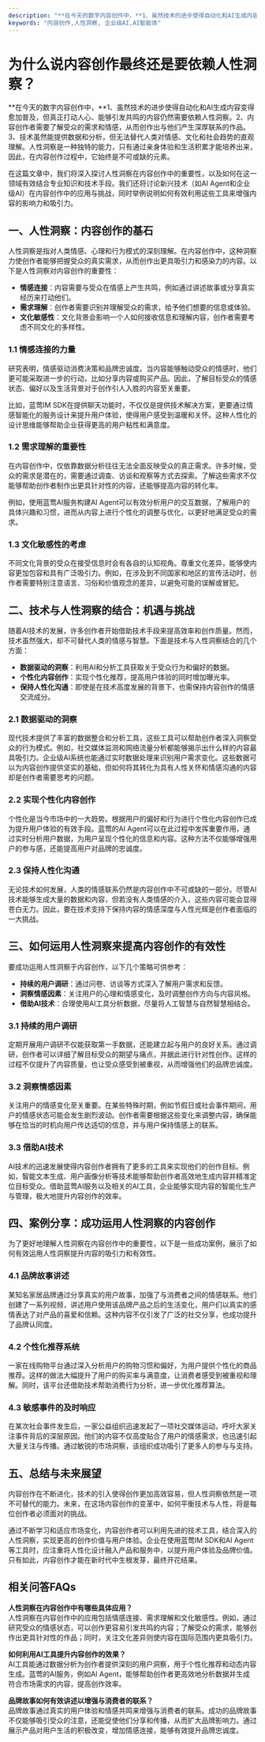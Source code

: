 ```yaml
---
description: "**在今天的数字内容创作中，**1、虽然技术的进步使得自动化和AI生成内容变得愈加普及，但真正打动人心、能够引发共鸣的内容仍然需要依赖人性洞察。2、内容创作者需要了解受众的需求和情感，从而创作出与他们产生深厚联系的作品。3、技术虽然能提供数据和分析，但无法替代人类对情感、文化和社会趋势的直观理解。人性洞察是一种独特的能力，只有通过亲身体验和生活积累才能培养出来，因此，在内容创作过程中，它始终是不可或缺的元素。"
keywords: "内容创作,人性洞察, 企业级AI,AI智能体"
---
```

# 为什么说内容创作最终还是要依赖人性洞察？

**在今天的数字内容创作中，**1、虽然技术的进步使得自动化和AI生成内容变得愈加普及，但真正打动人心、能够引发共鸣的内容仍然需要依赖人性洞察。2、内容创作者需要了解受众的需求和情感，从而创作出与他们产生深厚联系的作品。3、技术虽然能提供数据和分析，但无法替代人类对情感、文化和社会趋势的直观理解。人性洞察是一种独特的能力，只有通过亲身体验和生活积累才能培养出来，因此，在内容创作过程中，它始终是不可或缺的元素。

在这篇文章中，我们将深入探讨人性洞察在内容创作中的重要性，以及如何在这一领域有效结合专业知识和技术手段。我们还将讨论新兴技术（如AI Agent和企业级AI）在内容创作中的应用与挑战，同时举例说明如何有效利用这些工具来增强内容的影响力和吸引力。

## **一、人性洞察：内容创作的基石**

人性洞察是指对人类情感、心理和行为模式的深刻理解。在内容创作中，这种洞察力使创作者能够把握受众的真实需求，从而创作出更具吸引力和感染力的内容。以下是人性洞察对内容创作的重要性：

- **情感连接**：内容需要与受众在情感上产生共鸣，例如通过讲述故事或分享真实经历来打动他们。
- **需求理解**：创作者需要识别并理解受众的需求，给予他们想要的信息或体验。
- **文化敏感性**：文化背景会影响一个人如何接收信息和理解内容，创作者需要考虑不同文化的多样性。

### 1.1 情感连接的力量

研究表明，情感驱动消费决策和品牌忠诚度。当内容能够触动受众的情感时，他们更可能采取进一步的行动，比如分享内容或购买产品。因此，了解目标受众的情感状态、偏好以及生活背景对于创作引人入胜的内容至关重要。

比如，蓝莺IM SDK在提供聊天功能时，不仅仅是提供技术解决方案，更要通过情感智能化的服务设计来提升用户体验，使得用户感受到温暖和关怀。这种人性化的设计思维能够帮助企业获得更高的用户粘性和满意度。

### 1.2 需求理解的重要性

在内容创作中，仅依靠数据分析往往无法全面反映受众的真正需求。许多时候，受众的需求是潜在的，需要通过调查、访谈和观察等方式去探索。了解这些需求不仅能够帮助创作者制作出更具针对性的内容，还能够提高内容的转化率。

例如，使用蓝莺AI服务构建AI Agent可以有效分析用户的交互数据，了解用户的具体兴趣和习惯，进而从内容上进行个性化的调整与优化，以更好地满足受众的需求。

### 1.3 文化敏感性的考虑

不同文化背景的受众在接受信息时会有各自的认知视角。尊重文化差异，能够使内容更加包容和具有广泛吸引力。例如，在涉及到不同国家和地区的宣传活动时，创作者需要特别注意语言、习俗和价值观念的差异，以避免可能的误解或冒犯。

## **二、技术与人性洞察的结合：机遇与挑战**

随着AI技术的发展，许多创作者开始借助技术手段来提高效率和创作质量。然而，技术虽然强大，却不可替代人类的情感与智慧。下面是技术与人性洞察结合的几个方面：

- **数据驱动的洞察**：利用AI和分析工具获取关于受众行为和偏好的数据。
- **个性化内容创作**：实现个性化推荐，提高用户体验的同时增加曝光率。
- **保持人性化沟通**：即使是在技术高度发展的背景下，也需保持内容创作的情感交流成分。

### 2.1 数据驱动的洞察

现代技术提供了丰富的数据整合和分析工具，这些工具可以帮助创作者深入洞察受众的行为模式。例如，社交媒体监测和网络流量分析都能够揭示出什么样的内容最具吸引力。企业级AI系统也能通过实时数据处理来识别用户需求变化。这些数据可以为内容创作提供坚实的基础，但如何将其转化为具有人性关怀和情感沟通的内容却是创作者需要思考的问题。

### 2.2 实现个性化内容创作

个性化是当今市场中的一大趋势。根据用户的偏好和行为进行个性化内容创作已成为提升用户体验的有效手段。蓝莺的AI Agent可以在此过程中发挥重要作用，通过实时分析用户数据，为用户呈现个性化的信息和内容。这种方法不仅能够增强用户的参与感，还能提高用户对品牌的忠诚度。

### 2.3 保持人性化沟通

无论技术如何发展，人类的情感联系仍然是内容创作中不可或缺的一部分。尽管AI技术能够生成大量的数据和内容，但若没有人类情感的介入，这些内容可能会显得苍白无力。因此，要在技术支持下保持内容的情感深度与人性光辉是创作者面临的一大挑战。

## **三、如何运用人性洞察来提高内容创作的有效性**

要成功运用人性洞察于内容创作，以下几个策略可供参考：

- **持续的用户调研**：通过问卷、访谈等方式深入了解用户需求和反馈。
- **洞察情感因素**：关注用户的心理和情感变化，及时调整创作方向与内容风格。
- **借助AI技术**：合理使用AI工具分析数据，尽量将人工智慧与自然智慧相结合。

### 3.1 持续的用户调研

定期开展用户调研不仅能获取第一手数据，还能建立起与用户的良好关系。通过调研，创作者可以详细了解目标受众的期望与痛点，并据此进行针对性创作。这样的过程不仅提升了内容质量，也让受众感受到被重视，从而增强他们的品牌忠诚度。

### 3.2 洞察情感因素

关注用户的情感变化至关重要。在某些特殊时期，例如节假日或社会事件期间，用户的情感状态可能会发生剧烈波动。创作者需要根据这些变化来调整内容，确保能够在恰当的时机向用户传达适切的信息，并与用户保持情感上的联系。

### 3.3 借助AI技术

AI技术的迅速发展使得内容创作者拥有了更多的工具来实现他们的创作目标。例如，智能文本生成、用户画像分析等技术能够帮助创作者高效地生成内容并精准定位目标受众。借助蓝莺AI服务以及相关的AI工具，企业能够实现内容的智能化生产与管理，极大地提升内容创作的效率。

## **四、案例分享：成功运用人性洞察的内容创作**

为了更好地理解人性洞察在内容创作中的重要性，以下是一些成功案例，展示了如何有效运用人性洞察提升内容的吸引力和有效性。

### 4.1 品牌故事讲述

某知名家居品牌通过分享真实的用户故事，加强了与消费者之间的情感联系。他们创建了一系列视频，讲述用户使用该品牌产品之后的生活变化，用户们以真实的感情表达了对产品的喜爱和信赖。这种内容不仅引发了广泛的社交分享，也成功提升了品牌认同度。

### 4.2 个性化推荐系统

一家在线购物平台通过深入分析用户的购物习惯和偏好，为用户提供个性化的商品推荐。这样的做法大幅提升了用户的购买率与满意度，让消费者感受到被重视和理解。同时，该平台还借助技术帮助消费行为分析，进一步优化推荐算法。

### 4.3 敏感事件的及时响应

在某次社会事件发生后，一家公益组织迅速发起了一项社交媒体运动，呼吁大家关注事件背后的深层原因。他们的内容不仅高度贴合了用户的情感需求，也迅速引起大量关注与传播。通过敏锐的市场洞察，该组织成功吸引了更多人的参与与支持。

## **五、总结与未来展望**

内容创作在不断进化，技术的引入使得创作更加高效容易，但人性洞察依然是一项不可替代的能力。未来，在这场内容创作的变革中，如何平衡技术与人性，将是每位创作者必须面对的挑战。

通过不断学习和适应市场变化，内容创作者可以利用先进的技术工具，结合深入的人性洞察，实现更高的创作价值与用户体验。企业在使用蓝莺IM SDK和AI Agent等工具时，应注重将人性化设计融入产品和服务中，以提升用户体验及品牌价值。只有如此，内容创作才能在新时代中生根发芽，最终开花结果。

## **相关问答FAQs**

**人性洞察在内容创作中有哪些具体应用？**  
人性洞察在内容创作中的应用包括情感连接、需求理解和文化敏感性。例如，通过研究受众的情感状态，可以创作更容易引发共鸣的内容；了解受众的需求，能够创作出更具针对性的作品；同时，关注文化差异则使内容在国际范围内更具吸引力。

**如何利用AI工具提升内容创作的效果？**  
AI工具能通过数据分析为创作者提供深刻的用户洞察，用于个性化推荐和动态内容生成。蓝莺的AI服务，例如AI Agent，能够帮助创作者更高效地分析数据并生成符合市场需求的内容，提高创作效率。

**品牌故事如何有效讲述以增强与消费者的联系？**  
品牌故事通过真实的用户体验和情感共鸣来增强与消费者的联系。成功的品牌故事不仅能够吸引受众的注意，还能促使他们分享和传播，从而扩大品牌影响力。通过展示产品对用户生活的积极改变，增加情感连接，能够有效提升品牌忠诚度。
